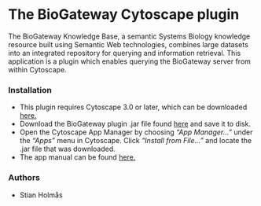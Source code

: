# The BioGateway Cytoscape plugin #

The BioGateway Knowledge Base, a semantic Systems Biology knowledge resource built using Semantic Web technologies, combines large datasets into an integrated repository for querying and information retrieval.
This application is a plugin which enables querying the BioGateway server from within Cytoscape.
### Installation ###

* This plugin requires Cytoscape 3.0 or later, which can be downloaded [here.](http://www.cytoscape.org)
* Download the BioGateway plugin .jar file found [here](https://bitbucket.org/druglogics/biogw_cytoscape/raw/da9144a7c40a574d1429eea34e903584b58e0a14/checkout/build/no/ntnu/biogwplugin/9.0.4/biogwplugin-9.0.4.jar) and save it to disk.
* Open the Cytoscape App Manager by choosing _“App Manager...”_ under the _“Apps”_ menu in Cytoscape. Click _“Install from File…”_ and locate the .jar file that was downloaded.
* The app manual can be found [here.](https://bitbucket.org/druglogics/biogw_cytoscape/raw/91c0cbe76095217bb9532a2a4020a36893242aaf/BioGateway%20Plugin%20Manual.pdf)


### Authors ###

* Stian Holmås